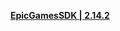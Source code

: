 **[EpicGamesSDK | 2.14.2](https://sdk.hoyoverse.com/upload/operation_location_os/2022/12/18/12e811ff46561379abff7282a7cd8a10_3153986107798118398.zip)**
